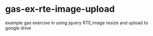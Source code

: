 # gas-ex-rte-image-upload
example gas exercise in using jquery RTE,image resize and upload to google drive
